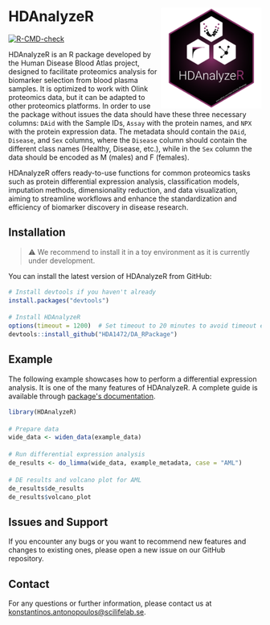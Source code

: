 # HDAnalyzeR <img src="man/figures/logo.png" align="right" height="200" alt="" />
[![R-CMD-check](https://github.com/HDA1472/DA_RPackage/actions/workflows/R-CMD-check.yaml/badge.svg)](https://github.com/HDA1472/DA_RPackage/actions/workflows/R-CMD-check.yaml)

HDAnalyzeR is an R package developed by the Human Disease Blood Atlas project, designed to facilitate proteomics analysis for biomarker selection from blood plasma samples. It is optimized to work with Olink proteomics data, but it can be adapted to other proteomics platforms. In order to use the package without issues the data should have these three necessary columns: `DAid` with the Sample IDs, `Assay` with the protein names, and `NPX` with the protein expression data. The metadata should contain the `DAid`, `Disease`, and `Sex` columns, where the `Disease` column should contain the different class names (Healthy, Disease, etc.), while in the `Sex` column the data should be encoded as M (males) and F (females).

HDAnalyzeR offers ready-to-use functions for common proteomics tasks such as protein differential expression analysis, classification models, imputation methods, dimensionality reduction, and data visualization, aiming to streamline workflows and enhance the standardization and efficiency of biomarker discovery in disease research.

## Installation

> ⚠️ We recommend to install it in a toy environment as it is currently under development.

You can install the latest version of HDAnalyzeR from GitHub:

```r
# Install devtools if you haven't already
install.packages("devtools")

# Install HDAnalyzeR
options(timeout = 1200)  # Set timeout to 20 minutes to avoid timeout errors
devtools::install_github("HDA1472/DA_RPackage")
```

## Example

The following example showcases how to perform a differential expression analysis. It is one of the many features of HDAnalyzeR. A complete guide is available through [package's documentation](https://hda1472.github.io/DA_RPackage/).

```r
library(HDAnalyzeR)

# Prepare data
wide_data <- widen_data(example_data)

# Run differential expression analysis
de_results <- do_limma(wide_data, example_metadata, case = "AML")

# DE results and volcano plot for AML
de_results$de_results
de_results$volcano_plot
```

## Issues and Support
If you encounter any bugs or you want to recommend new features and changes to existing ones, please open a new issue on our GitHub repository.

## Contact
For any questions or further information, please contact us at konstantinos.antonopoulos@scilifelab.se.
